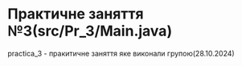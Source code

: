 # Практичне заняття №3(src/Pr_3/Main.java)
practica_3 - пракитичне заняття яке виконали групою(28.10.2024)
